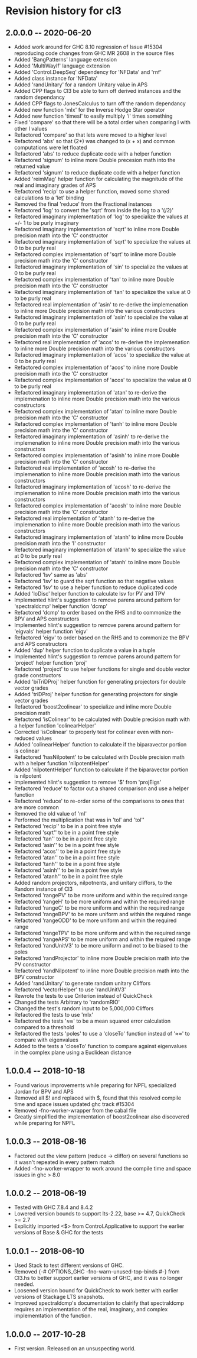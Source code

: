 # Revision history for cl3

## 2.0.0.0  -- 2020-06-20

* Added work around for GHC 8.10 regression of Issue #15304 reproducing code changes from GHC MR 2608 in the source files
* Added 'BangPatterns' language extension
* Added 'MultiWayIf' language extension
* Added 'Control.DeepSeq' dependency for 'NFData' and 'rnf'
* Added class instance for 'NFData'
* Added 'randUnitary' for a random Unitary value in APS
* Added CPP flags to Cl3 be able to turn off derived instances and the random dependancy
* Added CPP flags to JonesCalculus to turn off the random dependancy
* Added new function 'mIx' for the Inverse Hodge Star operator
* Added new function 'timesI' to easily multiply 'i' times something 
* Fixed 'compare' so that there will be a total order when comparing I with other I values
* Refactored 'compare' so that lets were moved to a higher level
* Refactored 'abs' so that (2*) was changed to (x + x) and common computations were let floated
* Refactored 'abs' to reduce duplicate code with a helper function
* Refactored 'signum' to inline more Double precesion math into the returned value
* Refactored 'signum' to reduce duplicate code with a helper function
* Added 'reimMag' helper function for calculating the magnitude of the real and imaginary grades of APS
* Refactored 'recip' to use a helper function, moved some shared calculations to a 'let' binding
* Removed the final 'reduce' from the Fractional instances
* Refactored 'log' to convert the 'sqrt' from inside the log to a '(/2)'
* Refactored imaginary implementation of 'log' to specialize the values at +/- 1 to be purly imaginary
* Refactored imaginary implementation of 'sqrt' to inline more Double precision math into the 'C' constructor
* Refactored imaginary implementation of 'sqrt' to specialize the values at 0 to be purly real
* Refactored complex implementation of 'sqrt' to inline more Double precision math into the 'C' constructor
* Refactored imaginary implementation of 'sin' to specialize the values at 0 to be purly real
* Refactored complex implementation of 'tan' to inline more Double precision math into the 'C' constructor
* Refactored imaginary implementation of 'tan' to specialize the value at 0 to be purly real
* Refactored real implementation of 'asin' to re-derive the implemenation to inline more Double precision math into the various constructors
* Refactored imaginary implementation of 'asin' to specialize the value at 0 to be purly real
* Refactored complex implementation of 'asin' to inline more Double precision math into the 'C' constructor
* Refactored real implementation of 'acos' to re-derive the implemenation to inline more Double precision math into the various constructors
* Refactored imaginary implementation of 'acos' to specialize the value at 0 to be purly real
* Refactored complex implementation of 'acos' to inline more Double precision math into the 'C' constructor
* Refactored complex implementation of 'acos' to specialize the value at 0 to be purly real
* Refactored imaginary implementation of 'atan' to re-derive the implemenation to inline more Double precision math into the various constructors
* Refactored complex implementation of 'atan' to inline more Double precision math into the 'C' constructor
* Refactored complex implementation of 'tanh' to inline more Double precision math into the 'C' constructor
* Refactored imaginary implementation of 'asinh' to re-derive the implemenation to inline more Double precision math into the various constructors
* Refactored complex implementation of 'asinh' to inline more Double precision math into the 'C' constructor
* Refactored real implementation of 'acosh' to re-derive the implemenation to inline more Double precision math into the various constructors
* Refactored imaginary implementation of 'acosh' to re-derive the implemenation to inline more Double precision math into the various constructors
* Refactored complex implementation of 'acosh' to inline more Double precision math into the 'C' constructor
* Refactored real implementation of 'atanh' to re-derive the implemenation to inline more Double precision math into the various constructors
* Refactored imaginary implementation of 'atanh' to inline more Double precision math into the 'I' constructor
* Refactored imaginary implementation of 'atanh' to specialize the value at 0 to be purly real
* Refactored complex implementation of 'atanh' to inline more Double precision math into the 'C' constructor
* Refactored 'lsv' same as 'abs'
* Refactored 'lsv' to guard the sqrt function so that negative values
* Refactored 'lsv' to use a helper function to reduce duplicated code
* Added 'loDisc' helper function to calculate lsv for PV and TPV
* Implemented hlint's suggestion to remove parens around pattern for 'spectraldcmp' helper function 'dcmp'
* Refactored 'dcmp' to order based on the RHS and to commonize the BPV and APS constructors
* Implemented hlint's suggestion to remove parens around pattern for 'eigvals' helper function 'eigv'
* Refactored 'eigv' to order based on the RHS and to commonize the BPV and APS constructors
* Added 'dup' helper function to duplicate a value in a tuple
* Implemented hlint's suggestion to remove parens around pattern for 'project' helper function 'proj'
* Refactored 'project' to use helper functions for single and double vector grade constructors
* Added 'biTriDProj' helper function for generating projectors for double vector grades
* Added 'triDProj' helper function for generating projectors for single vector grades
* Refactored 'boost2colinear' to specialize and inline more Double precision math
* Refactored 'isColinear' to be calculated with Double precision math with a helper function 'colinearHelper'
* Corrected 'isColinear' to properly test for colinear even with non-reduced values
* Added 'colinearHelper' function to calculate if the biparavector portion is colinear
* Refactored 'hasNilpotent' to be calculated with Double precision math with a helper function 'nilpotentHelper'
* Added 'nilpotentHelper' function to calculate if the biparavector portion is nilpotent
* Implemented hlint's suggestion to remove '$' from 'projEigs'
* Refactored 'reduce' to factor out a shared comparison and use a helper function
* Refactored 'reduce' to re-order some of the comparisons to ones that are more common
* Removed the old value of 'mI'
* Performed the multiplication that was in 'tol' and 'tol''
* Refactored 'recip'' to be in a point free style
* Refactored 'sqrt'' to be in a point free style
* Refactored 'tan'' to be in a point free style
* Refactored 'asin'' to be in a point free style
* Refactored 'acos'' to be in a point free style
* Refactored 'atan'' to be in a point free style
* Refactored 'tanh'' to be in a point free style
* Refactored 'asinh'' to be in a point free style
* Refactored 'atanh'' to be in a point free style
* Added random projectors, nilpotnents, and unitary cliffors, to the Random instance of Cl3
* Refactored 'rangePV' to be more uniform and within the required range
* Refactored 'rangeH' to be more uniform and within the required range
* Refactored 'rangeC' to be more uniform and within the required range
* Refactored 'rangeBPV' to be more uniform and within the required range
* Refactored 'rangeODD' to be more uniform and within the required range
* Refactored 'rangeTPV' to be more uniform and within the required range
* Refactored 'rangeAPS' to be more uniform and within the required range
* Refactored 'randUnitV3' to be more uniform and not to be biased to the poles
* Refactored 'randProjector' to inline more Double precision math into the PV constructor
* Refactored 'randNilpotent' to inline more Double precision math into the BPV constructor
* Added 'randUnitary' to generate random unitary Cliffors
* Refactored 'vectorHelper' to use 'randUnitV3'
* Rewrote the tests to use Criterion instead of QuickCheck
* Changed the tests Arbitrary to 'randomRIO'
* Changed the test's random input to be 5,000,000 Cliffors
* Refactored the tests to use 'mIx'
* Refactored the tests '≈≈' to be a mean squared error calculation compared to a threshold
* Refactored the tests 'poles' to use a 'closeTo' function instead of '≈≈' to compare with eigenvalues
* Added to the tests a 'closeTo' function to compare against eigenvalues in the complex plane using a Euclidean distance

## 1.0.0.4  -- 2018-10-18

* Found various improvements while preparing for NPFL specialized Jordan for BPV and APS
* Removed all $! and replaced with $, found that this resolved compile time and space issues updated ghc track #15304
* Removed -fno-worker-wrapper from the cabal file
* Greatly simplified the implementation of boost2colinear also discovered while preparing for NPFL

## 1.0.0.3  -- 2018-08-16

* Factored out the view pattern (reduce -> cliffor) on several functions so it wasn't repeated in every pattern match
* Added -fno-worker-wrapper to work around the compile time and space issues in ghc > 8.0

## 1.0.0.2  -- 2018-06-19

* Tested with GHC 7.8.4 and 8.4.2
* Lowered version bounds to support lts-2.22, base >= 4.7, QuickCheck >= 2.7
* Explicitly imported <$> from Control.Applicative to support the earlier versions of Base & GHC for the tests

## 1.0.0.1  -- 2018-06-10

* Used Stack to test different versions of GHC.
* Removed {-# OPTIONS_GHC -fno-warn-unused-top-binds #-} from Cl3.hs to better support earlier versions of GHC, and it was no longer needed.
* Loosened version bound for QuickCheck to work better with earlier versions of Stackage LTS snapshots.
* Improved spectraldcmp's documentation to clairify that spectraldcmp requires an implementation of the real, imaginary, and complex implememtation of the function.

## 1.0.0.0  -- 2017-10-28

* First version. Released on an unsuspecting world.

